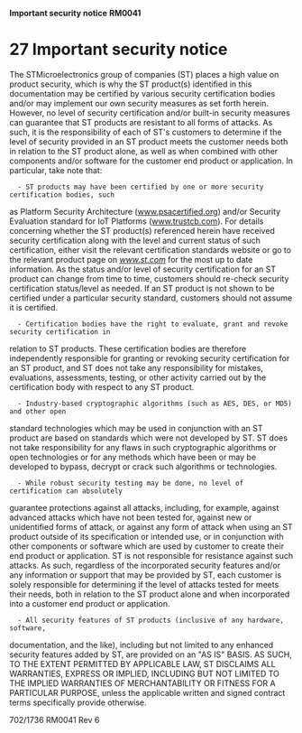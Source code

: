 **Important security notice** **RM0041**

# **27 Important security notice**


The STMicroelectronics group of companies (ST) places a high value on product security,
which is why the ST product(s) identified in this documentation may be certified by various
security certification bodies and/or may implement our own security measures as set forth
herein. However, no level of security certification and/or built-in security measures can
guarantee that ST products are resistant to all forms of attacks. As such, it is the
responsibility of each of ST's customers to determine if the level of security provided in an
ST product meets the customer needs both in relation to the ST product alone, as well as
when combined with other components and/or software for the customer end product or
application. In particular, take note that:


      - ST products may have been certified by one or more security certification bodies, such
as Platform Security Architecture (www.psacertified.org) and/or Security Evaluation
standard for IoT Platforms (www.trustcb.com). For details concerning whether the ST
product(s) referenced herein have received security certification along with the level
and current status of such certification, either visit the relevant certification standards
website or go to the relevant product page on _www.st.com_ for the most up to date
information. As the status and/or level of security certification for an ST product can
change from time to time, customers should re-check security certification status/level
as needed. If an ST product is not shown to be certified under a particular security
standard, customers should not assume it is certified.


      - Certification bodies have the right to evaluate, grant and revoke security certification in
relation to ST products. These certification bodies are therefore independently
responsible for granting or revoking security certification for an ST product, and ST
does not take any responsibility for mistakes, evaluations, assessments, testing, or
other activity carried out by the certification body with respect to any ST product.


      - Industry-based cryptographic algorithms (such as AES, DES, or MD5) and other open
standard technologies which may be used in conjunction with an ST product are based
on standards which were not developed by ST. ST does not take responsibility for any
flaws in such cryptographic algorithms or open technologies or for any methods which
have been or may be developed to bypass, decrypt or crack such algorithms or
technologies.


      - While robust security testing may be done, no level of certification can absolutely
guarantee protections against all attacks, including, for example, against advanced
attacks which have not been tested for, against new or unidentified forms of attack, or
against any form of attack when using an ST product outside of its specification or
intended use, or in conjunction with other components or software which are used by
customer to create their end product or application. ST is not responsible for resistance
against such attacks. As such, regardless of the incorporated security features and/or
any information or support that may be provided by ST, each customer is solely
responsible for determining if the level of attacks tested for meets their needs, both in
relation to the ST product alone and when incorporated into a customer end product or
application.


      - All security features of ST products (inclusive of any hardware, software,
documentation, and the like), including but not limited to any enhanced security
features added by ST, are provided on an "AS IS" BASIS. AS SUCH, TO THE EXTENT
PERMITTED BY APPLICABLE LAW, ST DISCLAIMS ALL WARRANTIES, EXPRESS
OR IMPLIED, INCLUDING BUT NOT LIMITED TO THE IMPLIED WARRANTIES OF
MERCHANTABILITY OR FITNESS FOR A PARTICULAR PURPOSE, unless the
applicable written and signed contract terms specifically provide otherwise.


702/1736 RM0041 Rev 6


